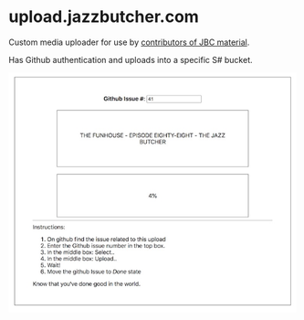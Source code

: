 # upload.jazzbutcher.com

Custom media uploader for use by [contributors of JBC material](https://github.com/xpollen8/jazzbutcher.com).

Has Github authentication and uploads into a specific S# bucket.

![Looks a little something like this...](screenshot.jpg?raw=true "Title")
